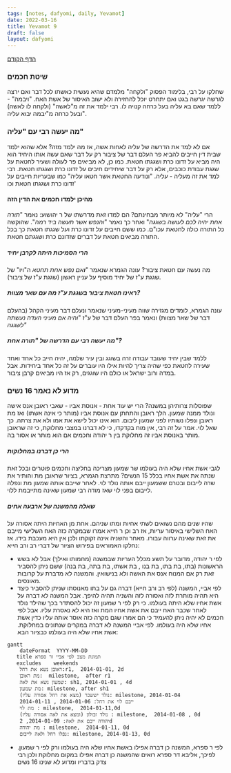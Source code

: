 ```yaml
---
tags: [notes, dafyomi, daily, Yevamot] 
date: 2022-03-16
title: Yevamot 9
draft: false
layout: dafyomi
---
```


[הדף הקודם](../2022-03-15)

### שיטת חכמים
שחלקו על רבי, בלימוד הפסוק "ולקחה" מלמדם שהיא נעשית כאשתו לכל דבר ואם ירצה לגרשה יגרשה בגט ואם יתחרט יוכל להחזירה ולא ישוב האיסור של אשת האח.
"ויבמה" - ללמד שאם בא עליה בעל כרחה קנויה לו. 
רבי ילמד את זה מ"לאשה" (ולקחה לו לאשה) ובעל כרחה מ"יבמה יבוא עליה".
### מה יעשה רבי עם "עליה"
אם לא למד את הדרשה של עליה לאחות אשה, אז מה ילמד מזה? 
אלא שהוא ילמד שבית דין חייבים להביא פר העלם דבר של ציבור רק על דבר שאם עשה אותו היחיד הוא היה מביא על זדונו כרת ושגגתו חטאת. כמו כן, לא מביאים פר לעולה ושעיר לחטאת על שגגת עבודת כוכבים, אלא רק על דבר שיחידים חיבים על זדונו כרת ושגגתו חטאת.
רבי למד את זה מעליה - עליה. "ונודעה החטאת אשר חטאו עליה"  כמו שבעריות חייבים על זדונו כרת ושגגתו חטאת וכו'
#### מהיכן ילמדו חכמים את הדין הזה
הרי "עליה" לא מיותר מבחינתם? 
הם למדו זאת מדרשתו של ר יהושוע: נאמר "*תורה אחת יהיה לכם לעושה בשגגה*" ואחר כך נאמר "*והנפש אשר תעשה ביד רמה*". שהוקשה כל התורה כולה לחטאת עכו"ם. כמו ששם חייבים על זדונו כרת ועל שגגתו חטאת כך בכל התורה מביאים חטאת על דברים שזדונם כרת ושגגתם חטאת. 
##### הרי הסמיכות היתה לקרבן יחיד
מה נעשה עם חטאת ציבור? 
עונה הגמרא שנאמר "***ו**אם נפש אחת תחטא* ה"ויו" של שגגת ע"ז של יחיד מוסיף על עניין ראשון (שגגת ע"ז של ציבור).
##### ראינו חטאת ציבור בשגגת ע"ז מה עם שאר מצוות?
עונה הגמרא, לומדים מגזירה שווה מעיני-מעיני שנאמר ונעלם דבר מעיני הקהל (בהעלם דבר של שאר מצוות) ונאמר בפר העלם דבר של ע"ז "*והיה אם מעיני העדה נעשתה לשגגה"*
##### מה יעשה רבי עם הדרשה של "תורה אחת"?
ללמד שבין יחיד שעובד עבודה זרה בשוגג ובין עיר שלמה, יהיה חייב כל אחד ואחד שעירה לחטאת כפי שהיה צריך להיות אילו היו עוברים על זה כל אחד ביחידות. אבל במדה ורוב ישראל או כולם היו שוגגים, רק אז היו מביאים קרבן ציבור.
 
 ### מדוע לא נאמר 16 נשים
 שפוסלות צרותיהן במשנה? הרי יש עוד אחת - אנוסת אביו - שאבי ראובן אנס אישה ונולד ממנה שמעון. הלך ראובן והתחתן עם אנוסת אביו (מותר כי אינה אשתו) ואז מת ראובן ונפלו נשותיו לפני שמעון ליבום. הוא אינו יכול לישא את אמו ולא את צרתה. כך שאל לוי.
אמר על זה רבי, אין מוח בקדקדו, כי לא דברנו במצבי מחלוקת, כי זה שראובן מותר באנוסת אביו זה מחלוקת בין ר יהודה וחכמים אם הוא מותר או אסור בה.
 ##### הרי כן דברנו במחלוקות 
 לגבי אשת אחיו שלא היה בעולמו שר שמעון מצריכה בחליצה וחכמים פוטרים ובכל זאת שנתה את אשת אחיו בכלל 15 הנשים?
 מתרצת הגמרא, בציור שראובן מת והותיר את שרה לייבום ובטרם ששמעון ייבם אותה נולד לוי. לאחר שייבם אותה שמעון מת ונפלה לייבום בפני לוי שאז מודה רבי שמעון שאינה מתייבמת ללוי.
 ##### שאלה מהמשנה של ארבעה אחים
 שהיו שנים מהם נשואים לשתי אחיות ומתו שניהם. אחת מן האחיות היתה אסורה על האח השלישי באיסור עריות, אז רב וכן ר חייא אמרו שבמקרה כזה האח השלישי מייבם את זאת שאינה ערווה עבורו. מאחר והשניה אינה זקוקתו ולכן אין היא מעכבת בידו.
 אז נחלקו האמוראים בפירוש הציור של דברי רב ורב חייא:
 - לפי ר יהודה, מדובר על תשע מכלל העריות שבמשנה (מחמותו ואילך) אבל לא בשש הראשונות (בתו, בת בתו, בת בנו , בת אשתו, בת בתה, בת בנה) ששם ניתן להסביר זאת רק אם המנוח אנס את האשה ולא בנישואין. והמשנה לא מדברת על קרובות מאונסים.
 - לפי אביי, המשנה (לפי רב ורב חייא) דברה גם על בתו מאנוסתו שניתן להסביר כיצד היא תהיה מותרת לזה ואסורה לזה והשניה תהיה להיפך. אבל המשנה לא דברה על אשת אחיו שלא היתה בעולמו. כי רק לפי ר שמעון זה יכול להסתדר בכך שהילד נולד לאחר שכבר האח ייבם את אשת אחיו המת ואז היא לא נאסרת עליו. אבל לפי חכמים לא יהיה ניתן להעמיד כי הם אמרו שגם מקרה כזה אוסר אותה עליו כדין אשת אחיו שלא היה בעולמו. לפי אביי המשנה לא דברה במקרים שנתונים במחלוקת.
אשת אחיו שלא היה בעולמו כבציור הבא:

```mermaid
gantt
	dateFormat  YYYY-MM-DD
   title תמונת מצב לפי אביי ור ספרא
   excludes    weekends
	ראובן נשא את רחל:r1,  2014-01-01, 2d
	מת ראובן:  milestone,  after r1
	שמעון נשא את לאה: sh1, 2014-01-01 , 4d
	מת שמעון: milestone, after sh1 
	נולד יששכר (מצא את רחל אסורה עליו): milestone, 2014-01-04 	
	ייבם לוי את רחל: 2014-01-06 , 2014-01-11
	מת לוי : milestone,  2014-01-11,0d
	נולד זבולון (ומצא את לאה אסורה עליו) : milestone,  2014-01-08 , 0d
	יהודה ייבם את לאה: 2014-01-09, 2d
	מת יהודה : milestone,  2014-01-11, 0d
	נפלו רחל ולאה לייבום: milestone, 2014-01-13, 0d		
```

 - לפי ר ספרא, המשנה כן דברה אפילו באשת אחיו שלא היה בעולמו ורק לפי ר שמעון. 
לפיכך, אליבא דר ספרא רואים שהמשנה כן דברה אפילו במקום מחלוקת ולכן רבי צדק בדבריו ומדוע לא שנינו 16 נשים
